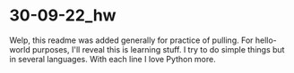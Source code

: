 # 30-09-22_hw
Welp, this readme was added generally for practice of pulling.
For hello-world purposes, I'll reveal this is learning stuff. I try to do simple things but in several languages. With each line I love Python more.

